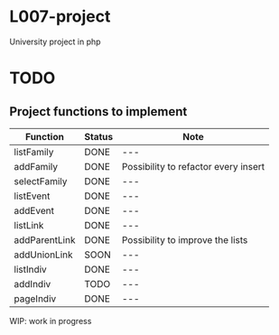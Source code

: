 # L007-project
University project in php


# TODO



## Project functions to implement

| Function      | Status | Note                                 |
|---------------|--------|--------------------------------------|
| listFamily    | DONE   | ---                                  |
| addFamily     | DONE   | Possibility to refactor every insert |
| selectFamily  | DONE   | ---                                  |
| listEvent     | DONE   | ---                                  |
| addEvent      | DONE   | ---                                  |
| listLink      | DONE   | ---                                  |
| addParentLink | DONE   | Possibility to improve the lists     |
| addUnionLink  | SOON   | ---                                  |
| listIndiv     | DONE   | ---                                  |
| addIndiv      | TODO   | ---                                  |
| pageIndiv     | DONE   | ---                                  |

WIP: work in progress
